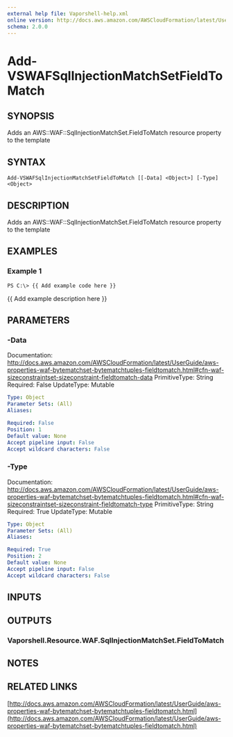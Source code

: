 ```yaml
---
external help file: Vaporshell-help.xml
online version: http://docs.aws.amazon.com/AWSCloudFormation/latest/UserGuide/aws-properties-waf-bytematchset-bytematchtuples-fieldtomatch.html
schema: 2.0.0
---
```


# Add-VSWAFSqlInjectionMatchSetFieldToMatch

## SYNOPSIS
Adds an AWS::WAF::SqlInjectionMatchSet.FieldToMatch resource property to the template

## SYNTAX

```
Add-VSWAFSqlInjectionMatchSetFieldToMatch [[-Data] <Object>] [-Type] <Object>
```

## DESCRIPTION
Adds an AWS::WAF::SqlInjectionMatchSet.FieldToMatch resource property to the template

## EXAMPLES

### Example 1
```
PS C:\> {{ Add example code here }}
```

{{ Add example description here }}

## PARAMETERS

### -Data
Documentation: http://docs.aws.amazon.com/AWSCloudFormation/latest/UserGuide/aws-properties-waf-bytematchset-bytematchtuples-fieldtomatch.html#cfn-waf-sizeconstraintset-sizeconstraint-fieldtomatch-data
PrimitiveType: String
Required: False
UpdateType: Mutable

```yaml
Type: Object
Parameter Sets: (All)
Aliases: 

Required: False
Position: 1
Default value: None
Accept pipeline input: False
Accept wildcard characters: False
```

### -Type
Documentation: http://docs.aws.amazon.com/AWSCloudFormation/latest/UserGuide/aws-properties-waf-bytematchset-bytematchtuples-fieldtomatch.html#cfn-waf-sizeconstraintset-sizeconstraint-fieldtomatch-type
PrimitiveType: String
Required: True
UpdateType: Mutable

```yaml
Type: Object
Parameter Sets: (All)
Aliases: 

Required: True
Position: 2
Default value: None
Accept pipeline input: False
Accept wildcard characters: False
```

## INPUTS

## OUTPUTS

### Vaporshell.Resource.WAF.SqlInjectionMatchSet.FieldToMatch

## NOTES

## RELATED LINKS

[http://docs.aws.amazon.com/AWSCloudFormation/latest/UserGuide/aws-properties-waf-bytematchset-bytematchtuples-fieldtomatch.html](http://docs.aws.amazon.com/AWSCloudFormation/latest/UserGuide/aws-properties-waf-bytematchset-bytematchtuples-fieldtomatch.html)

